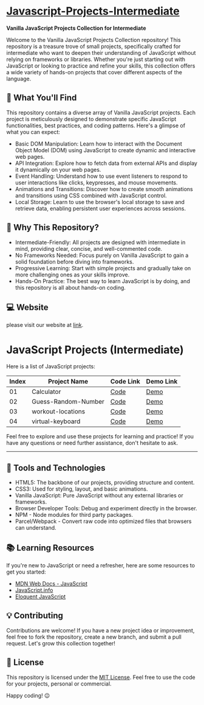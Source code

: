 # [Javascript-Projects-Intermediate](https://github.com/PrajapatiRoshan/javascript-projects-intermediate)

**Vanilla JavaScript Projects Collection for Intermediate**

Welcome to the Vanilla JavaScript Projects Collection repository! This repository is a treasure trove of small projects, specifically crafted for intermediate who want to deepen their understanding of JavaScript without relying on frameworks or libraries. Whether you're just starting out with JavaScript or looking to practice and refine your skills, this collection offers a wide variety of hands-on projects that cover different aspects of the language.

## 📂 What You'll Find

This repository contains a diverse array of Vanilla JavaScript projects. Each project is meticulously designed to demonstrate specific JavaScript functionalities, best practices, and coding patterns. Here's a glimpse of what you can expect:

- Basic DOM Manipulation: Learn how to interact with the Document Object Model (DOM) using JavaScript to create dynamic and interactive web pages.
- API Integration: Explore how to fetch data from external APIs and display it dynamically on your web pages.
- Event Handling: Understand how to use event listeners to respond to user interactions like clicks, keypresses, and mouse movements.
- Animations and Transitions: Discover how to create smooth animations and transitions using CSS combined with JavaScript control.
- Local Storage: Learn to use the browser's local storage to save and retrieve data, enabling persistent user experiences across sessions.

## 🚀 Why This Repository?

- Intermediate-Friendly: All projects are designed with intermediate in mind, providing clear, concise, and well-commented code.
- No Frameworks Needed: Focus purely on Vanilla JavaScript to gain a solid foundation before diving into frameworks.
- Progressive Learning: Start with simple projects and gradually take on more challenging ones as your skills improve.
- Hands-On Practice: The best way to learn JavaScript is by doing, and this repository is all about hands-on coding.

## 💻 Website

please visit our website at [link](https://prajapatiroshan.github.io/javascript-projects-intermediate/).

# JavaScript Projects (Intermediate)

Here is a list of JavaScript projects:

| Index | Project Name        | Code Link                                                                                                     | Demo Link                                                                                        |
| ----- | ------------------- | ------------------------------------------------------------------------------------------------------------- | ------------------------------------------------------------------------------------------------ |
| 01    | Calculator          | [Code](https://github.com/PrajapatiRoshan/javascript-projects-intermediate/tree/master/1-Calculator)          | [Demo](https://prajapatiroshan.github.io/javascript-projects-intermediate/1-Calculator/build)    |
| 02    | Guess-Random-Number | [Code](https://github.com/PrajapatiRoshan/javascript-projects-intermediate/tree/master/2-Guess-Random-Number) | [Demo](https://prajapatiroshan.github.io/javascript-projects-intermediate/2-Guess-Random-Number) |
| 03    | workout-locations   | [Code](https://github.com/PrajapatiRoshan/javascript-projects-intermediate/tree/master/3-workout-locations)   | [Demo](https://prajapatiroshan.github.io/javascript-projects-intermediate/3-workout-locations)   |
| 04    | virtual-keyboard    | [Code](https://github.com/PrajapatiRoshan/javascript-projects-intermediate/tree/master/4-virtual-keyboard)    | [Demo](https://prajapatiroshan.github.io/javascript-projects-intermediate/4-virtual-keyboard)    |

Feel free to explore and use these projects for learning and practice! If you have any questions or need further assistance, don't hesitate to ask.

---

## 🧰 Tools and Technologies

- HTML5: The backbone of our projects, providing structure and content.
- CSS3: Used for styling, layout, and basic animations.
- Vanilla JavaScript: Pure JavaScript without any external libraries or frameworks.
- Browser Developer Tools: Debug and experiment directly in the browser.
- NPM - Node modules for third party packages.
- Parcel/Webpack - Convert raw code into optimized files that browsers can understand.

## 📚 Learning Resources

If you're new to JavaScript or need a refresher, here are some resources to get you started:

- [MDN Web Docs - JavaScript](https://developer.mozilla.org/en-US/docs/Web/JavaScript)
- [JavaScript.info](https://javascript.info/)
- [Eloquent JavaScript](https://eloquentjavascript.net/)

## 💡 Contributing

Contributions are welcome! If you have a new project idea or improvement, feel free to fork the repository, create a new branch, and submit a pull request. Let's grow this collection together!

## 📝 License

This repository is licensed under the [MIT License](LICENSE). Feel free to use the code for your projects, personal or commercial.

Happy coding! 😉
